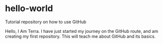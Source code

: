 # hello-world
Tutorial repository on how to use GitHub

Hello, I Am Terra. I have just started my journey on the GitHub route, and am creating my first repository. This will teach me about GitHub and its basics. 

